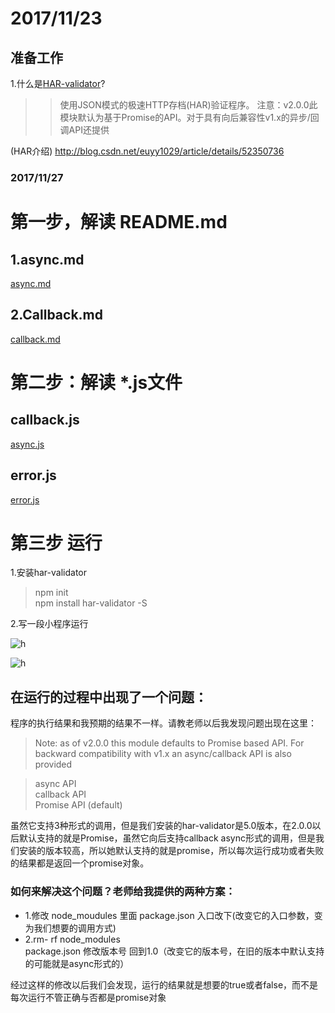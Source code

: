 # 2017/11/23
## 准备工作
1.什么是[HAR-validator](https://www.npmjs.com/package/har-validator)?
>>使用JSON模式的极速HTTP存档(HAR)验证程序。
>>注意：v2.0.0此模块默认为基于Promise的API。对于具有向后兼容性v1.x的异步/回调API还提供

(HAR介绍) http://blog.csdn.net/euyy1029/article/details/52350736

### 2017/11/27
# 第一步，解读 README.md
## 1.async.md
[async.md](https://github.com/2015015413suyuanyuan/har-validator/blob/master/docs/async.md) 


## 2.Callback.md


[callback.md](https://github.com/2015015413suyuanyuan/har-validator/blob/master/docs/callback.md) 

# 第二步：解读 *.js文件  
## callback.js  
[async.js](https://github.com/2015015413suyuanyuan/har-validator/blob/master/lib/async.js)

## error.js

[error.js](https://github.com/2015015413suyuanyuan/har-validator/blob/master/lib/error.js)

# 第三步 运行

1.安装har-validator 

>npm init  
>npm install har-validator -S 

2.写一段小程序运行

![h](http://a3.qpic.cn/psb?/V13ms87p1D0LH1/SfpLPr7oX5b9*ZYigGs8IMcfdMlwuiaFUCLCngN1DAs!/b/dPIAAAAAAAAA&bo=YAKIAGACiAARADc!&rf=viewer_4)

![h](http://a3.qpic.cn/psb?/V13ms87p1D0LH1/nVbvGWp7svDQozc5aeBwTQxv8Mt0aNMQfpmPlch1Dn4!/b/dPIAAAAAAAAA&bo=zgJsAc4CbAERADc!&rf=viewer_4)
## 在运行的过程中出现了一个问题：  
程序的执行结果和我预期的结果不一样。请教老师以后我发现问题出现在这里：
>Note: as of v2.0.0 this module defaults to Promise based API. For backward compatibility with v1.x an async/callback API is also provided

>async API  
>callback API  
>Promise API (default)  

虽然它支持3种形式的调用，但是我们安装的har-validator是5.0版本，在2.0.0以后默认支持的就是Promise，虽然它向后支持callback  async形式的调用，但是我们安装的版本较高，所以她默认支持的就是promise，所以每次运行成功或者失败的结果都是返回一个promise对象。  

### 如何来解决这个问题？老师给我提供的两种方案：  

- 1.修改 node_moudules 里面  package.json  入口改下(改变它的入口参数，变为我们想要的调用方式)
- 2.rm- rf node_modules  
package.json  修改版本号 回到1.0（改变它的版本号，在旧的版本中默认支持的可能就是async形式的）  

经过这样的修改以后我们会发现，运行的结果就是想要的true或者false，而不是每次运行不管正确与否都是promise对象


